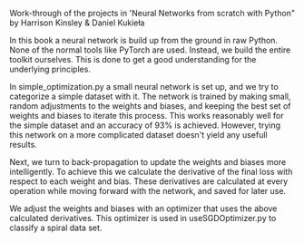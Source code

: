 Work-through of the projects in 'Neural Networks from scratch with Python" by Harrison Kinsley & Daniel Kukieła

In this book a neural network is build up from the ground in raw Python. None of the normal tools like PyTorch are used. 
Instead, we build the entire toolkit ourselves.
This is done to get a good understanding for the underlying principles.

In simple_optimization.py a small neural network is set up, and we try to categorize a simple dataset with it. 
The network is trained by making small, random adjustments to the weights and biases, and keeping the best set of 
weights and biases to iterate this process. This works reasonably well for the simple dataset and an accuracy of 93% is 
achieved. However, trying this network on a more complicated dataset doesn't yield any usefull results.

Next, we turn to back-propagation to update the weights and biases more intelligently. To achieve this we calculate the 
derivative of the final loss with respect to each weight and bias.
These derivatives are calculated at every operation while moving forward with the network, and saved for later use.

We adjust the weights and biases with an optimizer that uses the above calculated derivatives. This optimizer is used in
useSGDOptimizer.py to classify a spiral data set.
